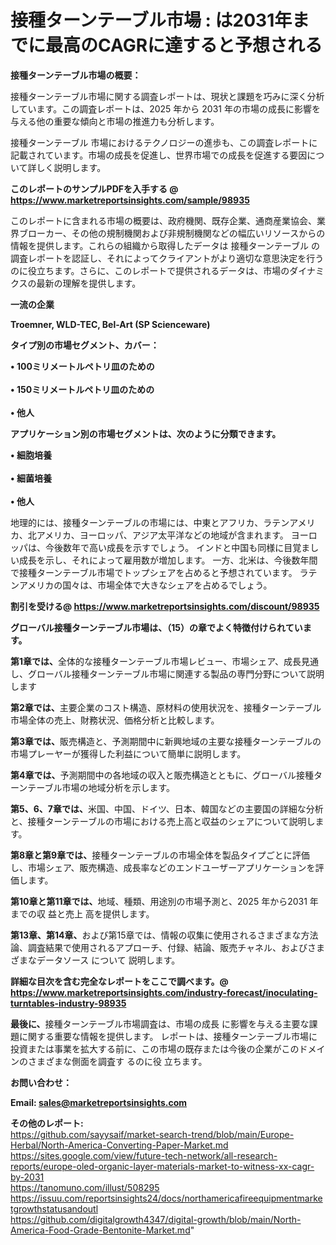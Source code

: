 # 接種ターンテーブル市場 : は2031年までに最高のCAGRに達すると予想される

<strong><b>接種ターンテーブル市場の概要：</b></strong>

接種ターンテーブル市場に関する調査レポートは、現状と課題を巧みに深く分析しています。この調査レポートは、2025 年から 2031 年の市場の成長に影響を与える他の重要な傾向と市場の推進力も分析します。

接種ターンテーブル 市場におけるテクノロジーの進歩も、この調査レポートに記載されています。市場の成長を促進し、世界市場での成長を促進する要因について詳しく説明します。

<strong>このレポートのサンプルPDFを入手する @ <a href=https://www.marketreportsinsights.com/sample/98935>https://www.marketreportsinsights.com/sample/98935</a></strong>

このレポートに含まれる市場の概要は、政府機関、既存企業、通商産業協会、業界ブローカー、その他の規制機関および非規制機関などの幅広いリソースからの情報を提供します。これらの組織から取得したデータは 接種ターンテーブル の調査レポートを認証し、それによってクライアントがより適切な意思決定を行うのに役立ちます。さらに、このレポートで提供されるデータは、市場のダイナミクスの最新の理解を提供します。

<strong>一流の企業</strong>

<strong><b>Troemner, WLD-TEC, Bel-Art (SP Scienceware)</b></strong>

<strong><b>タイプ別の市場セグメント、カバー：</b></strong>

<strong>• 100ミリメートルペトリ皿のための<br><br>• 150ミリメートルペトリ皿のための<br><br>• 他人</strong>

<strong><b>アプリケーション別の市場セグメントは、次のように分類できます。</b></strong>

<strong>• 細胞培養<br><br>• 細菌培養<br><br>• 他人</strong>

 地理的には、接種ターンテーブルの市場には、中東とアフリカ、ラテンアメリカ、北アメリカ、ヨーロッパ、アジア太平洋などの地域が含まれます。 ヨーロッパは、今後数年で高い成長を示すでしょう。 インドと中国も同様に目覚ましい成長を示し、それによって雇用数が増加します。 一方、北米は、今後数年間で接種ターンテーブル市場でトップシェアを占めると予想されています。 ラテンアメリカの国々は、市場全体で大きなシェアを占めるでしょう。

<strong>割引を受ける@ <a href=https://www.marketreportsinsights.com/discount/98935>https://www.marketreportsinsights.com/discount/98935</a></strong>

<strong><b>グローバル接種ターンテーブル市場は、（15）の章でよく特徴付けられています。</b></strong>

<strong><b>第</b></strong><strong><b>1章では、</b></strong>全体的な接種ターンテーブル市場レビュー、市場シェア、成長見通し、グローバル接種ターンテーブル市場に関連する製品の専門分野について説明します

<strong><b>第2章では、</b></strong>主要企業のコスト構造、原材料の使用状況を、接種ターンテーブル市場全体の売上、財務状況、価格分析と比較します。

<strong><b>第3章では、</b></strong>販売構造と、予測期間中に新興地域の主要な接種ターンテーブルの市場プレーヤーが獲得した利益について簡単に説明します。

<strong><b>第4章では、</b></strong>予測期間中の各地域の収入と販売構造とともに、グローバル接種ターンテーブル市場の地域分析を示します。

<strong><b>第5、6、7章では、</b></strong>米国、中国、ドイツ、日本、韓国などの主要国の詳細な分析と、接種ターンテーブルの市場における売上高と収益のシェアについて説明します。

<strong><b>第8章と第9章では、</b></strong>接種ターンテーブルの市場全体を製品タイプごとに評価し、市場シェア、販売構造、成長率などのエンドユーザーアプリケーションを評価します。

<strong><b>第10章と第11章では、</b></strong>地域、種類、用途別の市場予測と、2025 年から2031 年までの収 益と売上 高を提供します。

<strong><b>第13章、第14章、</b></strong>および第15章では、情報の収集に使用されるさまざまな方法論、調査結果で使用されるアプローチ、付録、結論、販売チャネル、およびさまざまなデータソース について 説明します。

<strong>詳細な目次を含む完全なレポートをここで調べます。@ <a href=https://www.marketreportsinsights.com/industry-forecast/inoculating-turntables-industry-98935>https://www.marketreportsinsights.com/industry-forecast/inoculating-turntables-industry-98935</a></strong>

<strong><b>最後に、</b></strong>接種ターンテーブル市場調査は、市場の成長 に影響を</a>与える主要な課題に関する重要な情報を提供します。 レポートは、接種ターンテーブル市場に投資または事業を拡大する前に、この市場の既存または今後の企業がこのドメインのさまざまな側面を調査す るのに役 立ちます。

<strong><b>お問い合わせ：</b></strong>

<strong>Email: </strong><a href=mailto:sales@marketreportsinsights.com><strong>sales@marketreportsinsights.com</strong></a>

<strong>その他のレポート:</strong>
<br>
<a href=https://github.com/sayysaif/market-search-trend/blob/main/Europe-Herbal/North-America-Converting-Paper-Market.md>https://github.com/sayysaif/market-search-trend/blob/main/Europe-Herbal/North-America-Converting-Paper-Market.md</a>
<br>
<a href=https://sites.google.com/view/future-tech-network/all-research-reports/europe-oled-organic-layer-materials-market-to-witness-xx-cagr-by-2031>https://sites.google.com/view/future-tech-network/all-research-reports/europe-oled-organic-layer-materials-market-to-witness-xx-cagr-by-2031</a>
<br>
<a href=https://tanomuno.com/illust/508295>https://tanomuno.com/illust/508295</a>
<br>
<a href=https://issuu.com/reportsinsights24/docs/northamericafireequipmentmarketgrowthstatusandoutl>https://issuu.com/reportsinsights24/docs/northamericafireequipmentmarketgrowthstatusandoutl</a>
<br>
<a href=https://github.com/digitalgrowth4347/digital-growth/blob/main/North-America-Food-Grade-Bentonite-Market.md>https://github.com/digitalgrowth4347/digital-growth/blob/main/North-America-Food-Grade-Bentonite-Market.md</a>"
